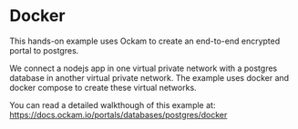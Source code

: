 # Docker

This hands-on example uses Ockam to create an end-to-end encrypted portal to postgres.

We connect a nodejs app in one virtual private network with a postgres database in another virtual private network. The example uses docker and docker compose to create these virtual networks.

You can read a detailed walkthough of this example at:
https://docs.ockam.io/portals/databases/postgres/docker
